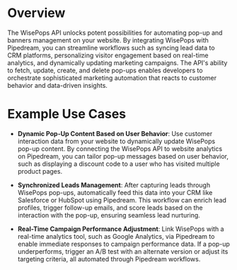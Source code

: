 # Overview

The WisePops API unlocks potent possibilities for automating pop-up and banners management on your website. By integrating WisePops with Pipedream, you can streamline workflows such as syncing lead data to CRM platforms, personalizing visitor engagement based on real-time analytics, and dynamically updating marketing campaigns. The API's ability to fetch, update, create, and delete pop-ups enables developers to orchestrate sophisticated marketing automation that reacts to customer behavior and data-driven insights.

# Example Use Cases

- **Dynamic Pop-Up Content Based on User Behavior**: Use customer interaction data from your website to dynamically update WisePops pop-up content. By connecting the WisePops API to website analytics on Pipedream, you can tailor pop-up messages based on user behavior, such as displaying a discount code to a user who has visited multiple product pages.

- **Synchronized Leads Management**: After capturing leads through WisePops pop-ups, automatically feed this data into your CRM like Salesforce or HubSpot using Pipedream. This workflow can enrich lead profiles, trigger follow-up emails, and score leads based on the interaction with the pop-up, ensuring seamless lead nurturing.

- **Real-Time Campaign Performance Adjustment**: Link WisePops with a real-time analytics tool, such as Google Analytics, via Pipedream to enable immediate responses to campaign performance data. If a pop-up underperforms, trigger an A/B test with an alternate version or adjust its targeting criteria, all automated through Pipedream workflows.
